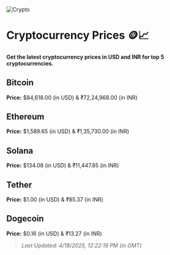 
![Crypto](https://www.techguide.com.au/wp-content/uploads/2020/11/crypto3.jpeg)

# Cryptocurrency Prices 🪙📈

#### Get the latest cryptocurrency prices in USD and INR for top 5 cryptocurrencies.

## Bitcoin

**Price:** $84,618.00 (in USD) & ₹72,24,968.00 (in INR)

## Ethereum

**Price:** $1,589.65 (in USD) & ₹1,35,730.00 (in INR)

## Solana

**Price:** $134.08 (in USD) & ₹11,447.85 (in INR)

## Tether

**Price:** $1.00 (in USD) & ₹85.37 (in INR)

## Dogecoin

**Price:** $0.16 (in USD) & ₹13.27 (in INR)

> _Last Updated: 4/18/2025, 12:22:19 PM (in GMT)_
